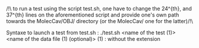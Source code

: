 /!\ to run a test using the script test.sh, one have to change the 24^{th}, and 37^{th} lines on the aforementioned script and provide one's own path towards the MolecCav/OBJ/ directory (or the MolecCav/ one for the latter)/!\

Syntaxe to launch a test from test.sh :
./test.sh <name of the test (1)> <name of the data file (1) (optional)>
(1) : without the extension
